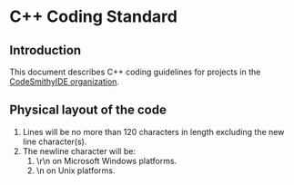 # C++ Coding Standard

## Introduction

This document describes C++ coding guidelines for projects in the [CodeSmithyIDE organization](https://github.com/CodeSmithyIDE).

## Physical layout of the code

1. Lines will be no more than 120 characters in length excluding the new line character(s).
1. The newline character will be:
    1. \r\n on Microsoft Windows platforms.
    1. \n on Unix platforms.